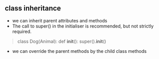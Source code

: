 ## class inheritance

- we can inherit parent attributes and methods
- The call to super() in the initialiser is recommended, but not strictly required.
> class Dog(Animal):
>   def __init__():
>       super().__init__()

- we can override the parent methods by the child class methods


